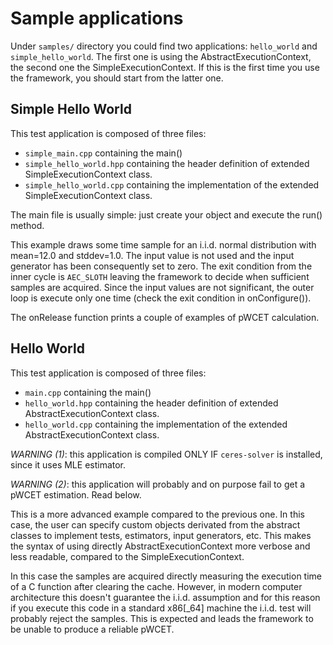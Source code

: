 Sample applications
===================

Under `samples/` directory you could find two applications: `hello_world` and `simple_hello_world`.
The first one is using the AbstractExecutionContext, the second one the SimpleExecutionContext. If
this is the first time you use the framework, you should start from the latter one.

Simple Hello World
------------------
This test application is composed of three files:
 - `simple_main.cpp` containing the main()
 - `simple_hello_world.hpp` containing the header definition of extended SimpleExecutionContext class.
 - `simple_hello_world.cpp` containing the implementation of the extended SimpleExecutionContext class.

The main file is usually simple: just create your object and execute the run() method.

This example draws some time sample for an i.i.d. normal distribution with mean=12.0 and stddev=1.0.
The input value is not used and the input generator has been consequently set to zero. The exit
condition from the inner cycle is `AEC_SLOTH` leaving the framework to decide when sufficient samples
are acquired. Since the input values are not significant, the outer loop is execute only one time (check
the exit condition in onConfigure()).

The onRelease function prints a couple of examples of pWCET calculation.

Hello World
-----------
This test application is composed of three files:
 - `main.cpp` containing the main()
 - `hello_world.hpp` containing the header definition of extended AbstractExecutionContext class.
 - `hello_world.cpp` containing the implementation of the extended AbstractExecutionContext class.

*WARNING (1)*: this application is compiled ONLY IF `ceres-solver` is installed, since it uses MLE estimator.

*WARNING (2)*: this application will probably and on purpose fail to get a pWCET estimation. Read below.

This is a more advanced example compared to the previous one. In this case, the user can specify custom
objects derivated from the abstract classes to implement tests, estimators, input generators, etc. This
makes the syntax of using directly AbstractExecutionContext more verbose and less readable, compared to
the SimpleExecutionContext.

In this case the samples are acquired directly measuring the execution time of a C function after clearing
the cache. However, in modern computer architecture this doesn't guarantee the i.i.d. assumption and for
this reason if you execute this code in a standard x86[_64] machine the i.i.d. test will probably reject
the samples. This is expected and leads the framework to be unable to produce a reliable pWCET.

